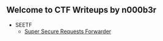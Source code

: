 ## Welcome to CTF Writeups by n000b3r

- SEETF
  - [Super Secure Requests Forwarder](seetf_ssrf.md)

